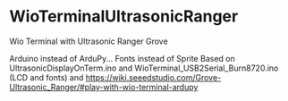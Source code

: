 # WioTerminalUltrasonicRanger
Wio Terminal with Ultrasonic Ranger Grove

Arduino instead of ArduPy...
Fonts instead of Sprite
    Based on UltrasonicDisplayOnTerm.ino
    and WioTerminal_USB2Serial_Burn8720.ino (LCD and fonts)
    and https://wiki.seeedstudio.com/Grove-Ultrasonic_Ranger/#play-with-wio-terminal-ardupy

